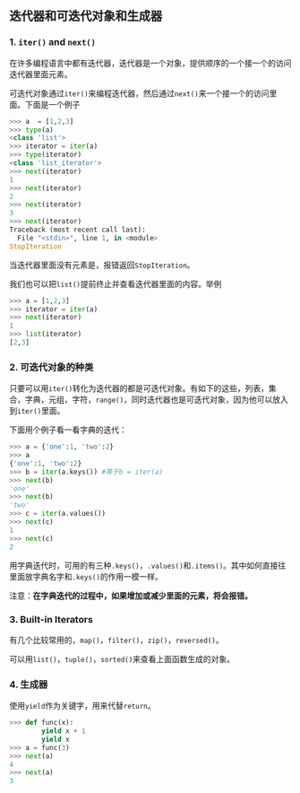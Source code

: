 ## 迭代器和可迭代对象和生成器

### 1. `iter()` and `next()`

在许多编程语言中都有迭代器，迭代器是一个对象，提供顺序的一个接一个的访问迭代器里面元素。

可迭代对象通过`iter()`来编程迭代器，然后通过`next()`来一个接一个的访问里面。下面是一个例子

```python
>>> a  = [1,2,3]
>>> type(a)
<class 'list'>
>>> iterator = iter(a)
>>> type(iterator)
<class 'list_iterator'>
>>> next(iterator)
1
>>> next(iterator)
2
>>> next(iterator)
3
>>> next(iterator)
Traceback (most recent call last):
  File "<stdin>", line 1, in <module>
StopIteration
```

当迭代器里面没有元素是，报错返回`StopIteration`。

我们也可以把`list()`提前终止并查看迭代器里面的内容。举例

```python
>>> a = [1,2,3]
>>> iterator = iter(a)
>>> next(iterator)
1
>>> list(iterator)
[2,3]
```

### 2. 可迭代对象的种类

只要可以用`iter()`转化为迭代器的都是可迭代对象。有如下的这些，列表，集合，字典，元组，字符，`range()`，同时迭代器也是可迭代对象，因为他可以放入到`iter()`里面。

下面用个例子看一看字典的迭代：

```python
>>> a = {'one':1, 'two':2}
>>> a
{'one':1, 'two':2}
>>> b = iter(a.keys()) #等于b = iter(a)
>>> next(b)
'one'
>>> next(b)
'two'
>>> c = iter(a.values())
>>> next(c)
1
>>> next(c)
2
```

用字典迭代时，可用的有三种`.keys()`，`.values()`和`.items()`。其中如何直接往里面放字典名字和`.keys()`的作用一模一样。

注意：**在字典迭代的过程中，如果增加或减少里面的元素，将会报错。**

### 3. Built-in Iterators

有几个比较常用的，`map()`，`filter()`，`zip()`，`reversed()`。

可以用`list()`，`tuple()`，`sorted()`来查看上面函数生成的对象。

### 4. 生成器

使用`yield`作为关键字，用来代替`return`。

```python
>>> def func(x):
    	yield x + 1
        yield x
>>> a = func(3)
>>> next(a)
4
>>> next(a)
3		
```













































































